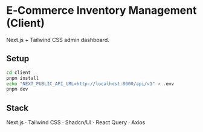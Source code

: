 # E‑Commerce Inventory Management (Client)

Next.js + Tailwind CSS admin dashboard.

## Setup

```bash
cd client
pnpm install
echo "NEXT_PUBLIC_API_URL=http://localhost:8000/api/v1" > .env
pnpm dev
```

## Stack

Next.js · Tailwind CSS · Shadcn/UI · React Query · Axios